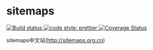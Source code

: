 # sitemaps

<a href="https://travis-ci.com/StevenX911/sitemaps">
    <img src="https://api.travis-ci.com/StevenX911/sitemaps.svg?branch=main&status=started" alt="Build status" />
</a>

<a href="https://github.com/prettier/prettier">
    <img src="https://img.shields.io/badge/code_style-prettier-ff69b4.svg?style=flat-square" alt="code style: prettier" />
</a>
<a href='https://coveralls.io/github/StevenX911/robotstxt?branch=main'>
  <img src='https://coveralls.io/repos/github/StevenX911/robotstxt/badge.svg?branch=main' alt='Coverage Status' />
</a>

sitemaps中文站(http://sitemaps.org.cn)
